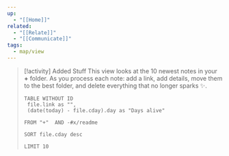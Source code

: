 ```yaml
---
up:
  - "[[Home]]"
related:
  - "[[Relate]]"
  - "[[Communicate]]"
tags:
  - map/view
---
```

> [!activity]  Added Stuff
> This view looks at the 10 newest notes in your **+** folder. As you process each note: add a link, add details, move them to the best folder,  and delete everything that no longer sparks ✨. 
> 
> ``` dataview
> TABLE WITHOUT ID
>  file.link as "",
>  (date(today) - file.cday).day as "Days alive"
> 
> FROM "+"  AND -#x/readme
> 
> SORT file.cday desc
> 
> LIMIT 10
> ```
